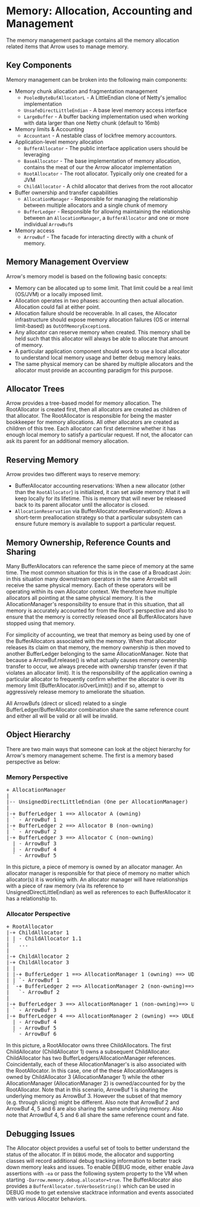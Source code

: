 <!--
 Licensed to the Apache Software Foundation (ASF) under one
 or more contributor license agreements.  See the NOTICE file
 distributed with this work for additional information
 regarding copyright ownership.  The ASF licenses this file
 to you under the Apache License, Version 2.0 (the
 "License"); you may not use this file except in compliance
 with the License.  You may obtain a copy of the License at
 
 http://www.apache.org/licenses/LICENSE-2.0
 
 Unless required by applicable law or agreed to in writing, software
 distributed under the License is distributed on an "AS IS" BASIS,
 WITHOUT WARRANTIES OR CONDITIONS OF ANY KIND, either express or implied.
 See the License for the specific language governing permissions and
 limitations under the License.
-->
# Memory: Allocation, Accounting and Management
 
The memory management package contains all the memory allocation related items that Arrow uses to manage memory.


## Key Components
Memory management can be broken into the following main components:

- Memory chunk allocation and fragmentation management
  - `PooledByteBufAllocatorL` - A LittleEndian clone of Netty's jemalloc implementation
  - `UnsafeDirectLittleEndian` - A base level memory access interface
  - `LargeBuffer` - A buffer backing implementation used when working with data larger than one Netty chunk (default to 16mb)
- Memory limits & Accounting
  - `Accountant` - A nestable class of lockfree memory accountors.
- Application-level memory allocation
  - `BufferAllocator` - The public interface application users should be leveraging
  - `BaseAllocator` - The base implementation of memory allocation, contains the meat of our the Arrow allocator implementation
  - `RootAllocator` - The root allocator. Typically only one created for a JVM
  - `ChildAllocator` - A child allocator that derives from the root allocator
- Buffer ownership and transfer capabilities
  - `AllocationManager` - Responsible for managing the relationship between multiple allocators and a single chunk of memory
  - `BufferLedger` - Responsible for allowing maintaining the relationship between an `AllocationManager`, a `BufferAllocator` and one or more individual `ArrowBuf`s 
- Memory access
  - `ArrowBuf` - The facade for interacting directly with a chunk of memory.
 

## Memory Management Overview
Arrow's memory model is based on the following basic concepts:

 - Memory can be allocated up to some limit. That limit could be a real limit (OS/JVM) or a locally imposed limit.
 - Allocation operates in two phases: accounting then actual allocation. Allocation could fail at either point.
 - Allocation failure should be recoverable. In all cases, the Allocator infrastructure should expose memory allocation failures (OS or internal limit-based) as `OutOfMemoryException`s.
 - Any allocator can reserve memory when created. This memory shall be held such that this allocator will always be able to allocate that amount of memory.
 - A particular application component should work to use a local allocator to understand local memory usage and better debug memory leaks.
 - The same physical memory can be shared by multiple allocators and the allocator must provide an accounting paradigm for this purpose.

## Allocator Trees

Arrow provides a tree-based model for memory allocation. The RootAllocator is created first, then all allocators are created as children of that allocator. The RootAllocator is responsible for being the master bookkeeper for memory allocations. All other allocators are created as children of this tree. Each allocator can first determine whether it has enough local memory to satisfy a particular request. If not, the allocator can ask its parent for an additional memory allocation.

## Reserving Memory

Arrow provides two different ways to reserve memory:

  - BufferAllocator accounting reservations: 
      When a new allocator (other than the `RootAllocator`) is initialized, it can set aside memory that it will keep locally for its lifetime. This is memory that will never be released back to its parent allocator until the allocator is closed.
  - `AllocationReservation` via BufferAllocator.newReservation(): Allows a short-term preallocation strategy so that a particular subsystem can ensure future memory is available to support a particular request.
  
## Memory Ownership, Reference Counts and Sharing
Many BufferAllocators can reference the same piece of memory at the same time. The most common situation for this is in the case of a Broadcast Join: in this situation many downstream operators in the same Arrowbit will receive the same physical memory. Each of these operators will be operating within its own Allocator context. We therefore have multiple allocators all pointing at the same physical memory. It is the AllocationManager's responsibility to ensure that in this situation, that all memory is accurately accounted for from the Root's perspective and also to ensure that the memory is correctly released once all BufferAllocators have stopped using that memory.

For simplicity of accounting, we treat that memory as being used by one of the BufferAllocators associated with the memory. When that allocator releases its claim on that memory, the memory ownership is then moved to another BufferLedger belonging to the same AllocationManager. Note that because a ArrowBuf.release() is what actually causes memory ownership transfer to occur, we always precede with ownership transfer (even if that violates an allocator limit). It is the responsibility of the application owning a particular allocator to frequently confirm whether the allocator is over its memory limit (BufferAllocator.isOverLimit()) and if so, attempt to aggressively release memory to ameliorate the situation.

All ArrowBufs (direct or sliced) related to a single BufferLedger/BufferAllocator combination share the same reference count and either all will be valid or all will be invalid.

## Object Hierarchy

There are two main ways that someone can look at the object hierarchy for Arrow's memory management scheme. The first is a memory based perspective as below:

### Memory Perspective
<pre>
+ AllocationManager
|
|-- UnsignedDirectLittleEndian (One per AllocationManager)
|
|-+ BufferLedger 1 ==> Allocator A (owning)
| ` - ArrowBuf 1
|-+ BufferLedger 2 ==> Allocator B (non-owning)
| ` - ArrowBuf 2
|-+ BufferLedger 3 ==> Allocator C (non-owning)
  | - ArrowBuf 3
  | - ArrowBuf 4
  ` - ArrowBuf 5
</pre>

In this picture, a piece of memory is owned by an allocator manager. An allocator manager is responsible for that piece of memory no matter which allocator(s) it is working with. An allocator manager will have relationships with a piece of raw memory (via its reference to UnsignedDirectLittleEndian) as well as references to each BufferAllocator it has a relationship to. 

### Allocator Perspective
<pre>
+ RootAllocator
|-+ ChildAllocator 1
| | - ChildAllocator 1.1
| ` ...
|
|-+ ChildAllocator 2
|-+ ChildAllocator 3
| |
| |-+ BufferLedger 1 ==> AllocationManager 1 (owning) ==> UDLE
| | `- ArrowBuf 1
| `-+ BufferLedger 2 ==> AllocationManager 2 (non-owning)==> UDLE
| 	`- ArrowBuf 2
|
|-+ BufferLedger 3 ==> AllocationManager 1 (non-owning)==> UDLE
| ` - ArrowBuf 3
|-+ BufferLedger 4 ==> AllocationManager 2 (owning) ==> UDLE
  | - ArrowBuf 4
  | - ArrowBuf 5
  ` - ArrowBuf 6
</pre>

In this picture, a RootAllocator owns three ChildAllocators. The first ChildAllocator (ChildAllocator 1) owns a subsequent ChildAllocator. ChildAllocator has two BufferLedgers/AllocationManager references. Coincidentally, each of these AllocationManager's is also associated with the RootAllocator. In this case, one of the these AllocationManagers is owned by ChildAllocator 3 (AllocationManager 1) while the other AllocationManager (AllocationManager 2) is owned/accounted for by the RootAllocator. Note that in this scenario, ArrowBuf 1 is sharing the underlying memory as ArrowBuf 3. However the subset of that memory (e.g. through slicing) might be different. Also note that ArrowBuf 2 and ArrowBuf 4, 5 and 6 are also sharing the same underlying memory. Also note that ArrowBuf 4, 5 and 6 all share the same reference count and fate.

## Debugging Issues
The Allocator object provides a useful set of tools to better understand the status of the allocator. If in `DEBUG` mode, the allocator and supporting classes will record additional debug tracking information to better track down memory leaks and issues. To enable DEBUG mode, either enable Java assertions with `-ea` or pass the following system property to the VM when starting `-Darrow.memory.debug.allocator=true`. The BufferAllocator also provides a `BufferAllocator.toVerboseString()` which can be used in DEBUG mode to get extensive stacktrace information and events associated with various Allocator behaviors.
